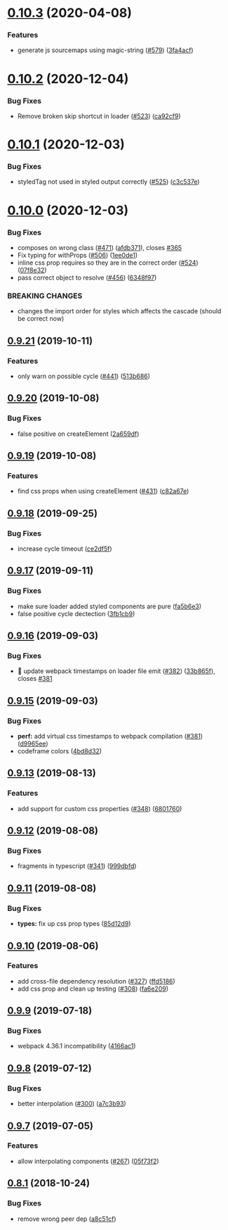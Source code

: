 # [0.10.3](https://github.com/4Catalyzer/astroturf/compare/v0.10.2...v0.10.3) (2020-04-08)


### Features

* generate js sourcemaps using magic-string ([#579](https://github.com/4Catalyzer/astroturf/issues/579)) ([3fa4acf](https://github.com/4Catalyzer/astroturf/commit/3fa4acf))





# [0.10.2](https://github.com/4Catalyzer/astroturf/compare/v0.10.1...v0.10.2) (2020-12-04)


### Bug Fixes

* Remove broken skip shortcut in loader ([#523](https://github.com/4Catalyzer/astroturf/issues/523)) ([ca92cf9](https://github.com/4Catalyzer/astroturf/commit/ca92cf9))





# [0.10.1](https://github.com/4Catalyzer/astroturf/compare/v0.10.0...v0.10.1) (2020-12-03)


### Bug Fixes

* styledTag not used in styled output correctly ([#525](https://github.com/4Catalyzer/astroturf/issues/525)) ([c3c537e](https://github.com/4Catalyzer/astroturf/commit/c3c537e))





# [0.10.0](https://github.com/4Catalyzer/astroturf/compare/v0.9.21...v0.10.0) (2020-12-03)


### Bug Fixes

* composes on wrong class ([#471](https://github.com/4Catalyzer/astroturf/issues/471)) ([afdb371](https://github.com/4Catalyzer/astroturf/commit/afdb371)), closes [#365](https://github.com/4Catalyzer/astroturf/issues/365)
* Fix typing for withProps ([#506](https://github.com/4Catalyzer/astroturf/issues/506)) ([1ee0de1](https://github.com/4Catalyzer/astroturf/commit/1ee0de1))
* inline css prop requires so they are in the correct order ([#524](https://github.com/4Catalyzer/astroturf/issues/524)) ([07f8e32](https://github.com/4Catalyzer/astroturf/commit/07f8e32))
* pass correct object to resolve ([#456](https://github.com/4Catalyzer/astroturf/issues/456)) ([6348f97](https://github.com/4Catalyzer/astroturf/commit/6348f97))


### BREAKING CHANGES

* changes the import order for styles which affects the cascade (should be correct now)





## [0.9.21](https://github.com/4Catalyzer/astroturf/compare/v0.9.20...v0.9.21) (2019-10-11)


### Features

* only warn on possible cycle ([#441](https://github.com/4Catalyzer/astroturf/issues/441)) ([513b686](https://github.com/4Catalyzer/astroturf/commit/513b686))





## [0.9.20](https://github.com/4Catalyzer/astroturf/compare/v0.9.19...v0.9.20) (2019-10-08)


### Bug Fixes

* false positive on createElement ([2a659df](https://github.com/4Catalyzer/astroturf/commit/2a659df))





## [0.9.19](https://github.com/4Catalyzer/astroturf/compare/v0.9.18...v0.9.19) (2019-10-08)


### Features

* find css props when using createElement ([#431](https://github.com/4Catalyzer/astroturf/issues/431)) ([c82a67e](https://github.com/4Catalyzer/astroturf/commit/c82a67e))





## [0.9.18](https://github.com/4Catalyzer/astroturf/compare/v0.9.17...v0.9.18) (2019-09-25)


### Bug Fixes

* increase cycle timeout ([ce2df5f](https://github.com/4Catalyzer/astroturf/commit/ce2df5f))





## [0.9.17](https://github.com/4Catalyzer/astroturf/compare/v0.9.16...v0.9.17) (2019-09-11)


### Bug Fixes

* make sure loader added styled components are pure ([fa5b6e3](https://github.com/4Catalyzer/astroturf/commit/fa5b6e3))
* false positive cycle dectection ([3fb1cb9](https://github.com/4Catalyzer/astroturf/commit/3fb1cb9))





## [0.9.16](https://github.com/4Catalyzer/astroturf/compare/v0.9.15...v0.9.16) (2019-09-03)


### Bug Fixes

* 🐛 update webpack timestamps on loader file emit ([#382](https://github.com/4Catalyzer/astroturf/issues/382)) ([33b865f](https://github.com/4Catalyzer/astroturf/commit/33b865f)), closes [#381](https://github.com/4Catalyzer/astroturf/issues/381)





## [0.9.15](https://github.com/4Catalyzer/astroturf/compare/v0.9.14...v0.9.15) (2019-09-03)


### Bug Fixes

* **perf:** add virtual css timestamps to webpack compilation ([#381](https://github.com/4Catalyzer/astroturf/issues/381)) ([d9965ee](https://github.com/4Catalyzer/astroturf/commit/d9965ee))
* codeframe colors ([4bd8d32](https://github.com/4Catalyzer/astroturf/commit/4bd8d32))





## [0.9.13](https://github.com/4Catalyzer/astroturf/compare/v0.9.12...v0.9.13) (2019-08-13)


### Features

* add support for custom css properties ([#348](https://github.com/4Catalyzer/astroturf/issues/348)) ([6801760](https://github.com/4Catalyzer/astroturf/commit/6801760))





## [0.9.12](https://github.com/4Catalyzer/astroturf/compare/v0.9.11...v0.9.12) (2019-08-08)


### Bug Fixes

* fragments in typescript ([#341](https://github.com/4Catalyzer/astroturf/issues/341)) ([999dbfd](https://github.com/4Catalyzer/astroturf/commit/999dbfd))





## [0.9.11](https://github.com/4Catalyzer/astroturf/compare/v0.9.10...v0.9.11) (2019-08-08)


### Bug Fixes

* **types:** fix up css prop types ([85d12d9](https://github.com/4Catalyzer/astroturf/commit/85d12d9))





## [0.9.10](https://github.com/4Catalyzer/astroturf/compare/v0.9.9...v0.9.10) (2019-08-06)


### Features

* add cross-file dependency resolution ([#327](https://github.com/4Catalyzer/astroturf/issues/327)) ([ffd5186](https://github.com/4Catalyzer/astroturf/commit/ffd5186))
* add css prop and clean up testing ([#308](https://github.com/4Catalyzer/astroturf/issues/308)) ([fa6e209](https://github.com/4Catalyzer/astroturf/commit/fa6e209))





## [0.9.9](https://github.com/4Catalyzer/astroturf/compare/v0.9.8...v0.9.9) (2019-07-18)


### Bug Fixes

* webpack 4.36.1 incompatibility ([4166ac1](https://github.com/4Catalyzer/astroturf/commit/4166ac1))





## [0.9.8](https://github.com/4Catalyzer/astroturf/compare/v0.9.7...v0.9.8) (2019-07-12)


### Bug Fixes

* better interpolation ([#300](https://github.com/4Catalyzer/astroturf/issues/300)) ([a7c3b93](https://github.com/4Catalyzer/astroturf/commit/a7c3b93))





## [0.9.7](https://github.com/4Catalyzer/astroturf/compare/v0.9.6...v0.9.7) (2019-07-05)


### Features

* allow interpolating components ([#267](https://github.com/4Catalyzer/astroturf/issues/267)) ([05f73f2](https://github.com/4Catalyzer/astroturf/commit/05f73f2))





## [0.8.1](https://github.com/4Catalyzer/astroturf/compare/v0.8.0...v0.8.1) (2018-10-24)


### Bug Fixes

* remove wrong peer dep ([a8c51cf](https://github.com/4Catalyzer/astroturf/commit/a8c51cf))





